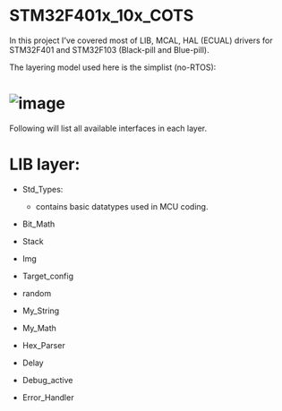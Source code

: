 # STM32F401x_10x_COTS
In this project I've covered most of LIB, MCAL, HAL (ECUAL) drivers for STM32F401 and STM32F103 (Black-pill and Blue-pill).

The layering model used here is the simplist (no-RTOS):
# ![image](https://user-images.githubusercontent.com/99054912/212318302-c65479f6-719d-4bc9-8d42-e5014700f8d5.png)
Following will list all available interfaces in each layer.

# LIB layer:
  - Std_Types:
    * contains basic datatypes used in MCU coding.
    
  - Bit_Math
    
    
  - Stack
  - Img
  - Target_config
  - random
  - My_String
  - My_Math
  - Hex_Parser
  - Delay
  - Debug_active
  - Error_Handler
